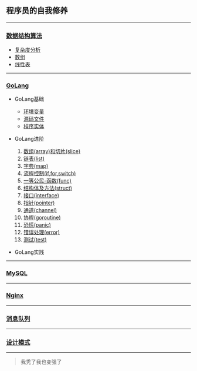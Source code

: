 #

## 程序员的自我修养

---

### [数据结构算法](./数据结构算法/数据结构算法.md)

* [复杂度分析](./数据结构算法/复杂度分析.md)
* [数组](./数据结构算法/数组.md)
* [线性表](./数据结构算法/线性表.md)

---

### [GoLang](./GoLang/README.md)

* GoLang基础
  
  * [环境变量](./GoLang/0-Go项目结构.md)
  * [源码文件](./GoLang/0-Go项目结构.md)
  * [程序实体](./GoLang/0-程序实体.md)

* GoLang进阶

  1. [数组(array)和切片(slice)](./GoLang/1-array数组和slice切片.md)
  2. [链表(list)](./GoLang/2-list链表.md)
  3. [字典(map)](./GoLang/3-map字典.md)
  4. [流程控制(if,for,switch)](./GoLang/4-if,for,switch流程控制.md)
  5. [一等公民-函数(func)](./GoLang/5-func函数.md)
  6. [结构体及方法(struct)](./GoLang/6-struct结构体及方法.md)
  7. [接口(interface)](./GoLang/7-interface接口.md)
  8. [指针(pointer)](./GoLang/8-pointer指针.md)
  9. [通道(channel)](./GoLang/9-channel通道.md)
  10. [协程(goroutine)](./GoLang/10-goroutine协程.md)
  11. [恐慌(panic)](./GoLang/11-panic恐慌.md)
  12. [错误处理(error)](./GoLang/12-error错误处理.md)
  13. [测试(test)](./GoLang/13-test测试.md)

* GoLang实践

---

### [MySQL](./MySQL/README.md)

---

### [Nginx](./Nginx/README.md)

---

### [消息队列](./消息队列/README.md)

---

### [设计模式](./设计模式/README.md)

---

> 我秃了我也变强了

